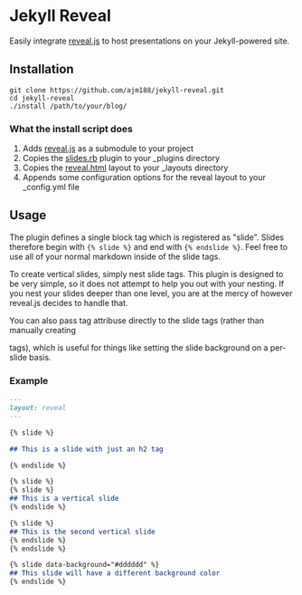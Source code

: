 # Jekyll Reveal

Easily integrate [reveal.js](https://github.com/hakimel/reveal.js) to host presentations on your
Jekyll-powered site.

## Installation
```
git clone https://github.com/ajm188/jekyll-reveal.git
cd jekyll-reveal
./install /path/to/your/blog/
```

### What the install script does
1. Adds [reveal.js](https://github.com/hakimel/reveal.js) as a submodule to your project
1. Copies the [slides.rb](slides.rb) plugin to your _plugins directory
1. Copies the [reveal.html](reveal.html) layout to your _layouts directory
1. Appends some configuration options for the reveal layout to your _config.yml file

## Usage
The plugin defines a single block tag which is registered as "slide". Slides therefore begin
with `{% slide %}` and end with `{% endslide %}`. Feel free to use all of your normal markdown
inside of the slide tags.

To create vertical slides, simply nest slide tags. This plugin is designed to be very simple,
so it does not attempt to help you out with your nesting. If you nest your slides deeper than
one level, you are at the mercy of however reveal.js decides to handle that.

You can also pass tag attribuse directly to the slide tags (rather than manually creating <section> tags),
which is useful for things like setting the slide background on a per-slide basis.

### Example
```markdown
---
layout: reveal
---

{% slide %}

## This is a slide with just an h2 tag

{% endslide %}

{% slide %}
{% slide %}
## This is a vertical slide
{% endslide %}

{% slide %}
## This is the second vertical slide
{% endslide %}
{% endslide %}

{% slide data-background="#dddddd" %}
## This slide will have a different background color
{% endslide %}
```
